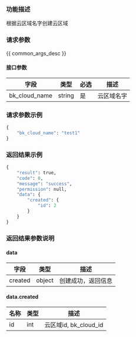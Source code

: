 ### 功能描述

根据云区域名字创建云区域

### 请求参数

{{ common_args_desc }}

#### 接口参数

| 字段                 |  类型      | 必选   |  描述       |
|----------------------|------------|--------|-------------|
| bk_cloud_name  | string     | 是     |    云区域名字|

### 请求参数示例

``` python
{
	"bk_cloud_name": "test1"
}

```

### 返回结果示例

```python
{
    "result": true,
    "code": 0,
    "message": "success",
    "permission": null,
    "data": {
        "created": {
            "id": 2
        }
    }
}
```

### 返回结果参数说明

#### data

| 字段          | 类型     | 描述     |
|---------------|----------|----------|
| created      | object   |  创建成功，返回信息  |


#### data.created

| 名称    | 类型   | 描述       |
|---------|--------|------------|
| id| int | 云区域id, bk_cloud_id |


